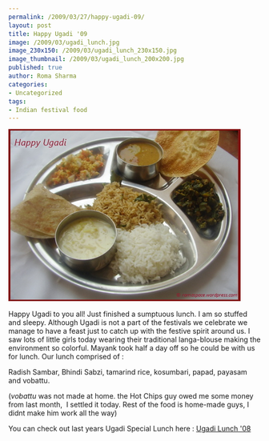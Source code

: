 ```yaml
--- 
permalink: /2009/03/27/happy-ugadi-09/
layout: post
title: Happy Ugadi '09
image: /2009/03/ugadi_lunch.jpg
image_230x150: /2009/03/ugadi_lunch_230x150.jpg
image_thumbnail: /2009/03/ugadi_lunch_200x200.jpg
published: true
author: Roma Sharma
categories: 
- Uncategorized
tags:
- Indian festival food
---
```

<div class='post-image'><img class="size-full wp-image-1304" title="ugadi_lunch" src="/2009/03/ugadi_lunch.jpg" alt="Ugadi Special Lunch '09" width="464" height="344" /></div>

Happy Ugadi to you all! Just finished a sumptuous lunch. I am so stuffed and sleepy. Although Ugadi is not a part of the festivals we celebrate we manage to have a feast just to catch up with the festive spirit around us. I saw lots of little girls today wearing their traditional langa-blouse making the environment so colorful. Mayank took half a day off so he could be with us for lunch. Our lunch comprised of :

Radish Sambar, Bhindi Sabzi, tamarind rice, kosumbari, papad, payasam and vobattu.

(<em>vobattu</em> was not made at home. the Hot Chips guy owed me some money from last month,  I settled it today. Rest of the food is home-made guys, I didnt make him work all the way)

You can check out last years Ugadi Special Lunch here : <a href="http://romaspace.wordpress.com/2008/04/07/ugadi-special-lunch/">Ugadi Lunch '08</a>
